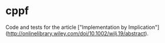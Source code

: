 # cppf

Code and tests for the article ["Implementation by Implication"]
(http://onlinelibrary.wiley.com/doi/10.1002/wilj.19/abstract).
